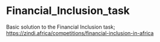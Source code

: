 # Financial_Inclusion_task
Basic solution to the Financial Inclusion task; https://zindi.africa/competitions/financial-inclusion-in-africa
